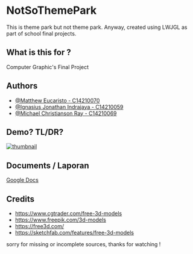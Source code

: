 # NotSoThemePark
This is theme park but not theme park. Anyway, created using LWJGL as part of school final projects.

## What is this for ?

Computer Graphic's Final Project  



## Authors

- [@Matthew Eucaristo - C14210070](https://github.com/Matthew-Eucaristo)
- [@Ignasius Jonathan Indrajaya - C14210059](https://github.com/jo1123)
- [@Michael Christianson Ray - C14210069](https://github.com/MammaMiaaaaa)


## Demo? TL/DR?

[![thumbnail](https://github.com/Matthew-Eucaristo/GrafKom-Final-Project/assets/108221736/e05e9afb-e865-4a75-8470-134105c30651)](https://youtu.be/2BrOJkHl5D4)


## Documents / Laporan
[Google Docs](https://docs.google.com/document/d/1lEwboTh_juZNlTuSyEGTJ_glbkr5Gan-5unw_uSXsXc/edit)


## Credits  
- https://www.cgtrader.com/free-3d-models  
- https://www.freepik.com/3d-models  
- https://free3d.com/  
- https://sketchfab.com/features/free-3d-models

sorry for missing or incomplete sources, thanks for watching ! 
